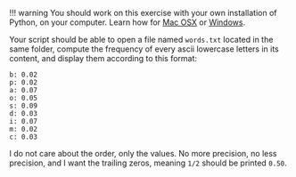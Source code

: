 !!! warning
    You should work on this exercise with your own installation of Python,
    on your computer. Learn how for
    [Mac OSX](https://framagit.org/hackinscience/hkis-website/wikis/How-to-work-on-an-exercise-from-Mac-OSX)
    or [Windows](https://framagit.org/hackinscience/hkis-website/wikis/How-to-work-on-an-exercise-from-Windows).


Your script should be able to open a file named `words.txt` located in the same folder, compute the
frequency of every ascii lowercase letters in its content, and display them according to this format:

```
b: 0.02
p: 0.02
a: 0.07
o: 0.05
s: 0.09
d: 0.03
i: 0.07
m: 0.02
c: 0.03
```

I do not care about the order, only the values. No more precision, no
less precision, and I want the trailing zeros, meaning `1/2` should be
printed `0.50`.
